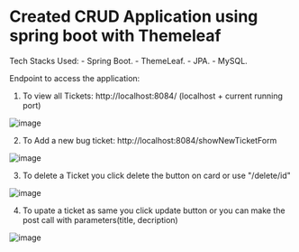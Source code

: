 # Created CRUD Application using spring boot with Themeleaf

Tech Stacks Used:
	- Spring Boot.
	- ThemeLeaf.
	- JPA.
	- MySQL.

Endpoint to access the application:

1) To view all Tickets: http://localhost:8084/ (localhost + current running port)

![image](https://user-images.githubusercontent.com/75483601/166627385-4340307b-94f6-4f17-9db9-58460d761aa4.png)

2) To Add a new bug ticket: http://localhost:8084/showNewTicketForm

![image](https://user-images.githubusercontent.com/75483601/166627437-3dcc054f-3bfc-453d-885a-f952f254d777.png)

3) To delete a Ticket you click delete the button on card or use "/delete/id"

![image](https://user-images.githubusercontent.com/75483601/166627513-8fea7820-d3a1-4bbb-8daa-f10324ef484c.png)

4) To upate a ticket as same you click update button or you can make the post call with parameters(title, decription)

![image](https://user-images.githubusercontent.com/75483601/166627558-f305102c-9f1b-4173-9917-cfbe8e9f3f40.png)
